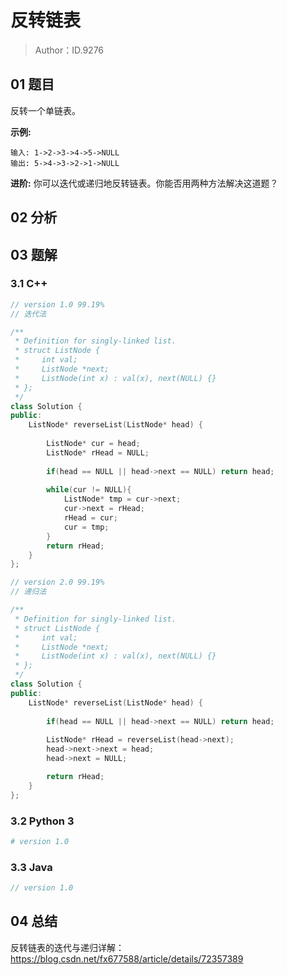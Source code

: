 # 反转链表 

> Author：ID.9276

## 01 题目

反转一个单链表。

**示例:**

```
输入: 1->2->3->4->5->NULL
输出: 5->4->3->2->1->NULL
```

**进阶:**
你可以迭代或递归地反转链表。你能否用两种方法解决这道题？

## 02 分析



## 03 题解

### 3.1 C++

```c++
// version 1.0 99.19%
// 迭代法

/**
 * Definition for singly-linked list.
 * struct ListNode {
 *     int val;
 *     ListNode *next;
 *     ListNode(int x) : val(x), next(NULL) {}
 * };
 */
class Solution {
public:
    ListNode* reverseList(ListNode* head) {
        
        ListNode* cur = head;
        ListNode* rHead = NULL;
        
        if(head == NULL || head->next == NULL) return head;
        
        while(cur != NULL){
            ListNode* tmp = cur->next;
            cur->next = rHead;
            rHead = cur;
            cur = tmp;
        }
        return rHead;
    }
};
```

```c++
// version 2.0 99.19%
// 递归法

/**
 * Definition for singly-linked list.
 * struct ListNode {
 *     int val;
 *     ListNode *next;
 *     ListNode(int x) : val(x), next(NULL) {}
 * };
 */
class Solution {
public:
    ListNode* reverseList(ListNode* head) {
        
        if(head == NULL || head->next == NULL) return head;
        
        ListNode* rHead = reverseList(head->next);
        head->next->next = head;
        head->next = NULL;

        return rHead;
    }
};
```



### 3.2 Python 3

```python
# version 1.0 

```

### 3.3 Java

```java
// version 1.0

```



## 04 总结

反转链表的迭代与递归详解：https://blog.csdn.net/fx677588/article/details/72357389